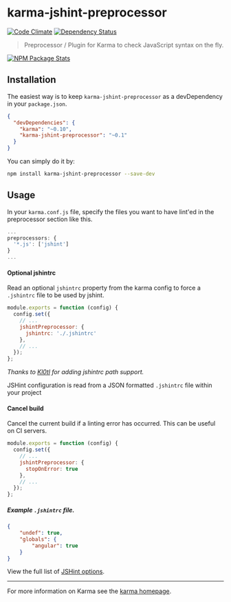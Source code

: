 # karma-jshint-preprocessor
[![Code Climate](https://codeclimate.com/github/kylewelsby/karma-jshint-preprocessor.png)](https://codeclimate.com/github/kylewelsby/karma-jshint-preprocessor)
[![Dependency Status](https://david-dm.org/kylewelsby/karma-jshint-preprocessor.png)](https://david-dm.org/kylewelsby/karma-jshint-preprocessor)

> Preprocessor / Plugin for Karma to check JavaScript syntax on the fly.

[![NPM Package Stats](https://nodei.co/npm/karma-jshint-preprocessor.png)](https://www.npmjs.org/package/karma-jshint-preprocessor)


## Installation

The easiest way is to keep `karma-jshint-preprocessor` as a devDependency in
your `package.json`.

```json
{
  "devDependencies": {
    "karma": "~0.10",
    "karma-jshint-preprocessor": "~0.1"
  }
}
```

You can simply do it by:

```bash
npm install karma-jshint-preprocessor --save-dev
```

## Usage

In your `karma.conf.js` file, specify the files you want to have lint'ed in the preprocessor section like this.

```javascript
...
preprocessors: {
  '*.js': ['jshint']
}
...
```


#### Optional jshintrc

Read an optional `jshintrc` property from the karma config to force a `.jshintrc` file to be used by jshint.

```javascript
module.exports = function (config) {
  config.set({
    // ...
    jshintPreprocessor: {
      jshintrc: './.jshintrc'
    },
    // ...
  });
};
```

*Thanks to [Kl0tl](https://github.com/Kl0tl) for adding jshintrc path support.*

JSHint configuration is read from a JSON formatted `.jshintrc` file within your project


#### Cancel build

Cancel the current build if a linting error has occurred. This can be useful on
CI servers.

```javascript
module.exports = function (config) {
  config.set({
    // ...
    jshintPreprocessor: {
      stopOnError: true
    },
    // ...
  });
};
```

##### Example `.jshintrc` file.

```json
{
    "undef": true,
    "globals": {
        "angular": true
    }
}
```

View the full list of [JSHint options][jshint options].

----

For more information on Karma see the [karma homepage].


[karma homepage]:http://karma-runner.github.com
[jshint options]:http://www.jshint.com/docs/options/